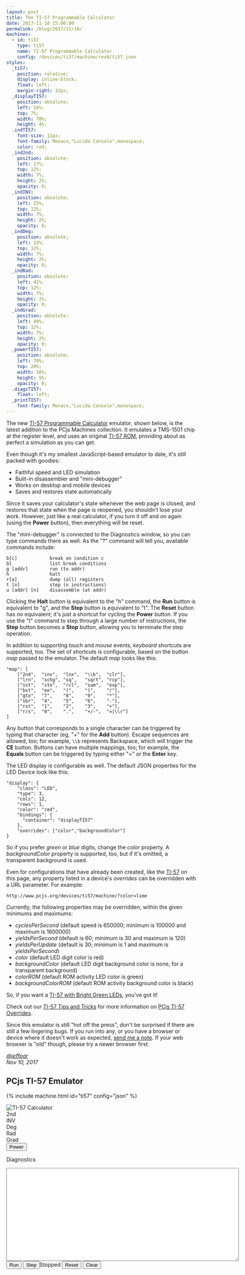 ```yaml
---
layout: post
title: The TI-57 Programmable Calculator
date: 2017-11-10 15:00:00
permalink: /blog/2017/11/10/
machines:
  - id: ti57
    type: ti57
    name: TI-57 Programmable Calculator
    config: /devices/ti57/machine/rev0/ti57.json
styles:
  _ti57:
    position: relative;
    display: inline-block;
    float: left;
    margin-right: 32px;
  _displayTI57:
    position: absolute;
    left: 16%;
    top: 7%;
    width: 70%;
    height: 4%;
  .indTI57:
    font-size: 11px;
    font-family: Monaco,"Lucida Console",monospace;
    color: red;
  _ind2nd:
    position: absolute;
    left: 17%;
    top: 12%;
    width: 7%;
    height: 2%;
    opacity: 0;
  _indINV:
    position: absolute;
    left: 25%;
    top: 12%;
    width: 7%;
    height: 2%;
    opacity: 0;
  _indDeg:
    position: absolute;
    left: 33%;
    top: 12%;
    width: 7%;
    height: 2%;
    opacity: 0;
  _indRad:
    position: absolute;
    left: 41%;
    top: 12%;
    width: 7%;
    height: 2%;
    opacity: 0;
  _indGrad:
    position: absolute;
    left: 49%;
    top: 12%;
    width: 7%;
    height: 2%;
    opacity: 0;
  _powerTI57:
    position: absolute;
    left: 70%;
    top: 20%;
    width: 16%;
    height: 5%;
    opacity: 0;
  .diagsTI57:
    float: left;
  _printTI57:
    font-family: Monaco,"Lucida Console",monospace;
---
```


The new [TI-57 Programmable Calculator](/devices/ti57/) emulator, shown below, is the latest addition to the
PCjs Machines collection.  It emulates a TMS-1501 chip at the register level, and uses an original
[TI-57 ROM](/devices/ti57/rom/), providing about as perfect a simulation as you can get.

Even though it's my smallest JavaScript-based emulator to date, it's still packed with goodies:

- Faithful speed and LED simulation
- Built-in disassembler and "mini-debugger"
- Works on desktop and mobile devices
- Saves and restores state automatically

Since it saves your calculator's state whenever the web page is closed, and restores that state when the page
is reopened, you shouldn't lose your work.  However, just like a real calculator, if you turn it off and on again
(using the **Power** button), then everything will be reset.

The "mini-debugger" is connected to the Diagnostics window, so you can type commands there as well.
As the "?" command will tell you, available commands include:

	b[c]        	break on condition c
	bl          	list break conditions
	g [addr]    	run (to addr)
	h           	halt
	r[a]        	dump (all) registers
	t [n]           step (n instructions)
	u [addr] [n]    disassemble (at addr)

Clicking the **Halt** button is equivalent to the "h" command, the **Run** button is equivalent to "g", and the
**Step** button is equivalent to "t".  The **Reset** button has no equivalent; it's just a shortcut for cycling the
**Power** button.  If you use the "t" command to step through a large number of instructions, the **Step** button
becomes a **Stop** button, allowing you to terminate the step operation.

In addition to supporting *touch* and *mouse* events, *keyboard* shortcuts are supported, too.  The set
of shortcuts is configurable, based on the button *map* passed to the emulator.  The default *map* looks like
this:

	"map": [
	    ["2nd",  "inv",  "lnx",  "\\b",  "clr"],
	    ["lrn",  "xchg", "sq",   "sqrt", "rcp"],
	    ["sst",  "sto",  "rcl",  "sum",  "exp"],
	    ["bst",  "ee",   "(",    ")",    "/"],
	    ["gto",  "7",    "8",    "9",    "*"],
	    ["sbr",  "4",    "5",    "6",    "-"],
	    ["rst",  "1",    "2",    "3",    "+"],
	    ["r/s",  "0",    ".",    "+/-",  "=|\\r"]
	]

Any button that corresponds to a single character can be triggered by typing that character (eg, "+" for the **Add**
button).  Escape sequences are allowed, too; for example, `\\b` represents Backspace, which will trigger the **CE**
button.  Buttons can have multiple mappings, too; for example, the **Equals** button can be triggered by typing either
"=" *or* the **Enter** key.

The LED display is configurable as well.  The default JSON properties for the LED Device look like this:

	"display": {
	    "class": "LED",
	    "type": 3,
	    "cols": 12,
	    "rows": 1,
	    "color": "red",
	    "bindings": {
	      "container": "displayTI57"
	    },
        "overrides": ["color","backgroundColor"]
	}

So if you prefer *green* or *blue* digits, change the *color* property.  A *backgroundColor* property is supported,
too, but if it's omitted, a transparent background is used.

Even for configurations that have already been created, like the [TI-57](#pcjs-ti-57-emulator) on this page, any
property listed in a device's *overrides* can be overridden with a URL parameter.  For example:

	http://www.pcjs.org/devices/ti57/machine/?color=lime

Currently, the following properties may be overridden, within the given minimums and maximums:

- *cyclesPerSecond* (default speed is 650000; minimum is 100000 and maximum is 1600000)
- *yieldsPerSecond* (default is 60; minimum is 30 and maximum is 120)
- *yieldsPerUpdate* (default is 30; minimum is 1 and maximum is *yieldsPerSecond*)
- *color* (default LED digit color is red)
- *backgroundColor* (default LED digit background color is none, for a transparent background)
- *colorROM* (default ROM activity LED color is green)
- *backgroundColorROM* (default ROM activity background color is black)

So, if you want a [TI-57 with Bright Green LEDs](?color=lime#pcjs-ti-57-emulator), you've got it!

Check out our [TI-57 Tips and Tricks](/devices/ti57/tips/) for more information on
[PCjs TI-57 Overrides](/devices/ti57/tips/#overriding-pcjs-ti-57-settings).

Since this emulator is still "hot off the press", don't be surprised if there are still a few lingering
bugs.  If you run into any, or you have a browser or device where it doesn't work as expected,
[send me a note](mailto:Jeff@pcjs.org).  If your web browser is "old" though, please try a newer browser first.

*[@jeffpar](http://twitter.com/jeffpar)*  
*Nov 10, 2017*

## PCjs TI-57 Emulator

{% include machine.html id="ti57" config="json" %}

<div id="ti57">
  <img id="imageTI57" src="/devices/ti57/images/TI-57.png" alt="TI-57 Calculator"/>
  <div id="displayTI57"></div>
  <div id="ind2nd" class="indTI57">2nd</div>
  <div id="indINV" class="indTI57">INV</div>
  <div id="indDeg" class="indTI57">Deg</div>
  <div id="indRad" class="indTI57">Rad</div>
  <div id="indGrad" class="indTI57">Grad</div>
  <button id="powerTI57">Power</button>
</div>
<div class="diagsTI57">
  <div>
    <p>Diagnostics</p>
    <textarea id="printTI57" cols="74" rows="16"></textarea>
  </div>
  <button id="runTI57">Run</button>
  <button id="stepTI57">Step</button><span id="speedTI57">Stopped</span>
  <button id="resetTI57">Reset</button>
  <button id="clearTI57">Clear</button>
</div>
